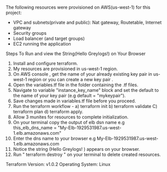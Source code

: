 The following resources were provisioned on AWS(us-west-1) for this project:

- VPC and subnets(private and public): Nat gateway, Routetable, Internet gateway
- Security groups
- Load balancer (and target groups)
- EC2 running the application

Steps To Run and view the String(Hello Greylogs!) on Your Browser

1. Install and configure terraform.
2. My resources are provisioned in us-west-1 region.
3. On AWS console , get the name of your already existing key pair in us-west-1 region or you can create a new key pair  .
4. Open the variables.tf file in the folder containing the .tf files.
5. Navigate to variable "instance_key_name" block and set the default to the name of your key pair (e.g default = "mykeypair").
6. Save changes made in variables.tf file before you proceed.
7. Run the terraform workflow - a) terraform init b) terraform validate C) terraform plan d) terraform apply.
8. Allow 3 munites for resources to complete initialization.
9. On your terminal copy the output of elb dsn name e.g this_elb_dns_name = "My-Elb-1929531987.us-west-1.elb.amazonaws.com"
10. Enter the dns name to your browser e.g My-Elb-1929531987.us-west-1.elb.amazonaws.com
11. Notice the string (Hello Greylogs! ) appears on your browser. 
12. Run " terraform destroy " on your terminal to delete created resources.

 Terraform Version: v1.0.2
Operating System: Linux



